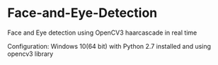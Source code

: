 # Face-and-Eye-Detection
Face and Eye detection using OpenCV3 haarcascade in real time

Configuration: Windows 10(64 bit) with Python 2.7 installed and using opencv3 library
